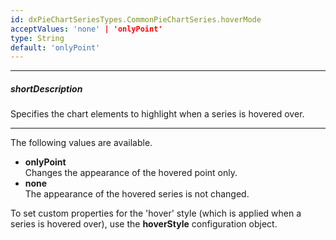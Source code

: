 ```yaml
---
id: dxPieChartSeriesTypes.CommonPieChartSeries.hoverMode
acceptValues: 'none' | 'onlyPoint'
type: String
default: 'onlyPoint'
---
```

---
##### shortDescription
Specifies the chart elements to highlight when a series is hovered over.

---
<p>The following values are available.</p>

<ul>
<li><b>onlyPoint</b><br/>
Changes the appearance of the hovered point only.
</li>
<li><b>none</b><br/>
The appearance of the hovered series is not changed.
</li>
</ul>

<p>To set custom properties for the 'hover' style (which is applied when a series is hovered over), use the <b>hoverStyle</b> configuration object.</p>
